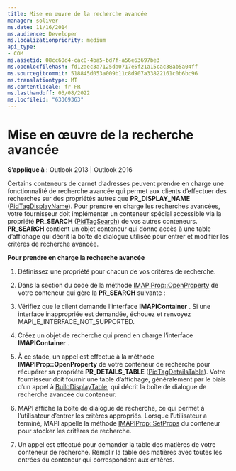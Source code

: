 ```yaml
---
title: Mise en œuvre de la recherche avancée
manager: soliver
ms.date: 11/16/2014
ms.audience: Developer
ms.localizationpriority: medium
api_type:
- COM
ms.assetid: 08cc60d4-cac8-4ba5-bd7f-a56e63697be3
ms.openlocfilehash: fd12aec3a7125da0717e5f21a15cac38ab5a04ff
ms.sourcegitcommit: 518845d053a009b11c8d907a33822161c0b6bc96
ms.translationtype: MT
ms.contentlocale: fr-FR
ms.lasthandoff: 03/08/2022
ms.locfileid: "63369363"
---
```

# <a name="implementing-advanced-searching"></a>Mise en œuvre de la recherche avancée

  
  
**S’applique à** : Outlook 2013 | Outlook 2016 
  
Certains conteneurs de carnet d’adresses peuvent prendre en charge une fonctionnalité de recherche avancée qui permet aux clients d’effectuer des recherches sur des propriétés autres que **PR_DISPLAY_NAME** ([PidTagDisplayName](pidtagdisplayname-canonical-property.md)). Pour prendre en charge les recherches avancées, votre fournisseur doit implémenter un conteneur spécial accessible via la propriété **PR_SEARCH** ([PidTagSearch](pidtagsearch-canonical-property.md)) de vos autres conteneurs. **PR_SEARCH** contient un objet conteneur qui donne accès à une table d’affichage qui décrit la boîte de dialogue utilisée pour entrer et modifier les critères de recherche avancée. 
  
 **Pour prendre en charge la recherche avancée**
  
1. Définissez une propriété pour chacun de vos critères de recherche.
    
2. Dans la section du code de la méthode [IMAPIProp::OpenProperty](imapiprop-openproperty.md) de votre conteneur qui gère la **PR_SEARCH** suivante : 
    
1. Vérifiez que le client demande l’interface **IMAPIContainer** . Si une interface inappropriée est demandée, échouez et renvoyez MAPI_E_INTERFACE_NOT_SUPPORTED. 
    
2. Créez un objet de recherche qui prend en charge l’interface **IMAPIContainer** . 
    
3. À ce stade, un appel est effectué à la méthode **IMAPIProp::OpenProperty** de votre conteneur de recherche pour récupérer sa propriété **PR_DETAILS_TABLE** ([PidTagDetailsTable](pidtagdetailstable-canonical-property.md)). Votre fournisseur doit fournir une table d’affichage, généralement par le biais d’un appel à [BuildDisplayTable](builddisplaytable.md), qui décrit la boîte de dialogue de recherche avancée du conteneur.
    
4. MAPI affiche la boîte de dialogue de recherche, ce qui permet à l’utilisateur d’entrer les critères appropriés. Lorsque l’utilisateur a terminé, MAPI appelle la méthode [IMAPIProp::SetProps](imapiprop-setprops.md) du conteneur pour stocker les critères de recherche. 
    
5. Un appel est effectué pour demander la table des matières de votre conteneur de recherche. Remplir la table des matières avec toutes les entrées du conteneur qui correspondent aux critères.
    

